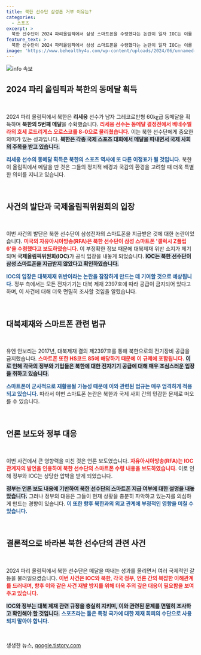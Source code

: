 ```yaml
---
title: 북한 선수단 삼성폰 거부 이유는?
categories:
  - 스포츠
excerpt: >
  북한 선수단이 2024 파리올림픽에서 삼성 스마트폰을 수령했다는 논란이 일자 IOC는 이를 부인하며 사태 수습에 나섰습니다. 미국 매체 보도로 촉발된 이번 사건, 과연 어떤 결말을 맞이할까요?
feature_text: >
  북한 선수단이 2024 파리올림픽에서 삼성 스마트폰을 수령했다는 논란이 일자 IOC는 이를 부인하며 사태 수습에 나섰습니다. 미국 매체 보도로 촉발된 이번 사건, 과연 어떤 결말을 맞이할까요?
image: 'https://www.behealthy4u.com/wp-content/uploads/2024/06/unnamed-file.png'
---
```


<p><img src="https://www.behealthy4u.com/wp-content/uploads/2024/06/unnamed-file.png" alt="info 속보" /></p>

<h2 data-ke-size="size26">2024 파리 올림픽과 북한의 동메달 획득</h2>

<p data-ke-size="size16">&nbsp;</p>

<p>2024 파리 올림픽에서 북한은 <strong>리세웅</strong> 선수가 남자 그레코로만형 60㎏급 동메달을 획득하며 <strong>북한의 5번째 메달</strong>을 수확했습니다. <b><span style="color: #ee2323;">리세웅 선수는 동메달 결정전에서 베네수엘라의 호세 로드리게스 오로스코를 8-0으로 물리쳤습니다.</span></b> 이는 북한 선수단에게 중요한 의미가 있는 성과입니다. <b><span style="background-color: #21538527;">북한은 각종 국제 스포츠 대회에서 메달을 따내면서 국제 사회의 주목을 받고 있습니다.</span></b> </p>

<p><b><span style="color: #1a5490;">리세웅 선수의 동메달 획득은 북한의 스포츠 역사에 또 다른 이정표가 될 것입니다.</span></b> 북한이 올림픽에서 메달을 딴 것은 그들의 정치적 배경과 국감의 환경을 고려할 때 더욱 특별한 의미를 지니고 있습니다.</p>

<p data-ke-size="size16">&nbsp;</p>

<h2 data-ke-size="size26">사건의 발단과 국제올림픽위원회의 입장</h2>

<p data-ke-size="size16">&nbsp;</p>

<p>이번 사건의 발단은 북한 선수단이 삼성전자의 스마트폰을 지급받은 것에 대한 논란이었습니다. <b><span style="color: #ee2323;">미국의 자유아시아방송(RFA)은 북한 선수단이 삼성 스마트폰 '갤럭시 Z플립6'을 수령했다고 보도하였습니다.</span></b> 이 부정확한 정보 때문에 대북제재 위반 소지가 제기되며 <strong>국제올림픽위원회(IOC)</strong>가 공식 입장을 내놓게 되었습니다. <b><span style="background-color: #21538527;">IOC는 북한 선수단이 삼성 스마트폰을 지급받지 않았다고 확인하였습니다.</span></b></p>

<p><b><span style="color: #1a5490;">IOC의 입장은 대북제재 위반이라는 논란을 잠잠하게 만드는 데 기여할 것으로 예상됩니다.</span></b> 정부 측에서는 모든 전자기기는 대북 제재 2397호에 따라 공급이 금지되어 있다고 하며, 이 사건에 대해 더욱 면밀히 조사할 것임을 알렸습니다.</p>

<p data-ke-size="size16">&nbsp;</p>

<h2 data-ke-size="size26">대북제재와 스마트폰 관련 법규</h2>

<p data-ke-size="size16">&nbsp;</p>

<p>유엔 안보리는 2017년, 대북제재 결의 제2397호를 통해 북한으로의 전기장비 공급을 금지했습니다. <b><span style="color: #ee2323;">스마트폰 또한 HS코드 85에 해당하기 때문에 이 규제에 포함됩니다.</span></b> <b><span style="background-color: #21538527;">이로 인해 각국의 정부와 기업들은 북한에 대한 전자기기 공급에 대해 매우 조심스러운 입장을 취하고 있습니다.</span></b> </p>

<p><b><span style="color: #1a5490;">스마트폰이 군사적으로 재활용될 가능성 때문에 이와 관련된 법규는 매우 엄격하게 적용되고 있습니다.</span></b> 따라서 이번 스마트폰 논란은 북한과 국제 사회 간의 민감한 문제로 떠오를 수 있습니다. </p>

<p data-ke-size="size16">&nbsp;</p>

<h2 data-ke-size="size26">언론 보도와 정부 대응</h2>

<p data-ke-size="size16">&nbsp;</p>

<p>이번 사건에서 큰 영향력을 미친 것은 언론 보도였습니다. <b><span style="color: #ee2323;">자유아시아방송(RFA)는 IOC 관계자의 발언을 인용하여 북한 선수단의 스마트폰 수령 내용을 보도하였습니다.</span></b> 이로 인해 정부와 IOC는 상당한 압박을 받게 되었습니다. </p>

<p><b><span style="background-color: #21538527;">정부는 언론 보도 내용에 기반하여 북한 선수단의 스마트폰 지급 여부에 대한 설명을 내놓았습니다.</span></b> 그러나 정부의 대응은 그들이 현재 상황을 충분히 파악하고 있는지를 의심하게 만드는 경향이 있습니다. <b><span style="color: #1a5490;">이 또한 향후 북한과의 외교 관계에 부정적인 영향을 미칠 수 있습니다.</span></b> </p>

<p data-ke-size="size16">&nbsp;</p>

<h2 data-ke-size="size26">결론적으로 바라본 북한 선수단의 관련 사건</h2>

<p data-ke-size="size16">&nbsp;</p>

<p>2024 파리 올림픽에서 북한 선수단은 메달을 따내는 성과를 올리면서 여러 국제적인 갈등을 불러일으켰습니다. <b><span style="color: #ee2323;">이번 사건은 IOC와 북한, 각국 정부, 언론 간의 복잡한 이해관계를 드러내며, 향후 이와 같은 사건 재발 방지를 위해 더욱 주의 깊은 대응이 필요함을 보여주고 있습니다.</span></b> </p>

<p><b><span style="background-color: #21538527;">IOC와 정부는 대북 제재 관련 규정을 충실히 지키며, 이와 관련된 문제를 면밀히 조사하고 확인해야 할 것입니다.</span></b> <b><span style="color: #1a5490;">스포츠라는 툴은 특정 국가에 대한 제재 회피의 수단으로 사용되지 말아야 합니다.</span></b> </p>

<p data-ke-size="size16">&nbsp;</p>
생생한 뉴스, <a href="https://qoogle.tistory.com" rel="dofollow">qoogle.tistory.com</a>


